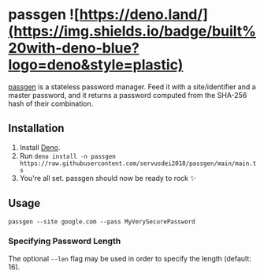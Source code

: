 # passgen ![https://deno.land/](https://img.shields.io/badge/built%20with-deno-blue?logo=deno&style=plastic)
[passgen](https://github.com/servusdei2018/passgen) is a stateless password manager. Feed it with a site/identifier and a master password, and it returns a password computed from the SHA-256 hash of their combination.

## Installation
 1. Install [Deno](https://deno.land/).
 2. Run `deno install -n passgen https://raw.githubusercontent.com/servusdei2018/passgen/main/main.ts`
 3. You're all set. passgen should now be ready to rock ✨

## Usage
```
passgen --site google.com --pass MyVerySecurePassword
```

### Specifying Password Length
The optional `--len` flag may be used in order to specify the length (default: 16).